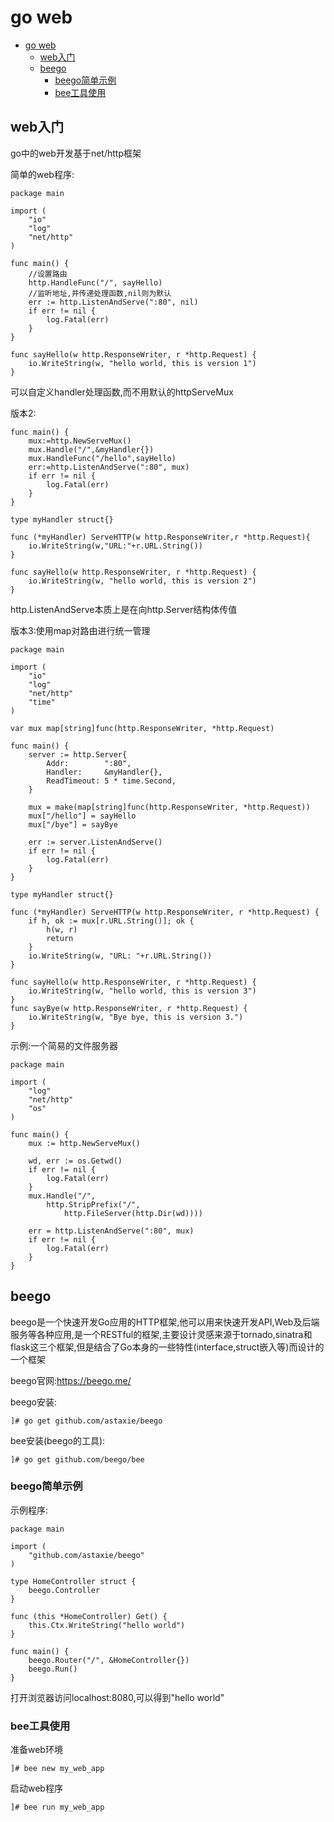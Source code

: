 # go web

<!-- TOC -->

- [go web](#go-web)
    - [web入门](#web入门)
    - [beego](#beego)
        - [beego简单示例](#beego简单示例)
        - [bee工具使用](#bee工具使用)

<!-- /TOC -->

## web入门

go中的web开发基于net/http框架

简单的web程序:

    package main

    import (
        "io"
        "log"
        "net/http"
    )

    func main() {
        //设置路由
        http.HandleFunc("/", sayHello)
        //监听地址,并传递处理函数,nil则为默认
        err := http.ListenAndServe(":80", nil)
        if err != nil {
            log.Fatal(err)
        }
    }

    func sayHello(w http.ResponseWriter, r *http.Request) {
        io.WriteString(w, "hello world, this is version 1")
    }

可以自定义handler处理函数,而不用默认的httpServeMux

版本2:

    func main() {
        mux:=http.NewServeMux()
        mux.Handle("/",&myHandler{})
        mux.HandleFunc("/hello",sayHello)
        err:=http.ListenAndServe(":80", mux)
        if err != nil {
            log.Fatal(err)
        }
    }

    type myHandler struct{}

    func (*myHandler) ServeHTTP(w http.ResponseWriter,r *http.Request){
        io.WriteString(w,"URL:"+r.URL.String())
    }

    func sayHello(w http.ResponseWriter, r *http.Request) {
        io.WriteString(w, "hello world, this is version 2")
    }

http.ListenAndServe本质上是在向http.Server结构体传值

版本3:使用map对路由进行统一管理

    package main

    import (
        "io"
        "log"
        "net/http"
        "time"
    )

    var mux map[string]func(http.ResponseWriter, *http.Request)

    func main() {
        server := http.Server{
            Addr:        ":80",
            Handler:     &myHandler{},
            ReadTimeout: 5 * time.Second,
        }

        mux = make(map[string]func(http.ResponseWriter, *http.Request))
        mux["/hello"] = sayHello
        mux["/bye"] = sayBye

        err := server.ListenAndServe()
        if err != nil {
            log.Fatal(err)
        }
    }

    type myHandler struct{}

    func (*myHandler) ServeHTTP(w http.ResponseWriter, r *http.Request) {
        if h, ok := mux[r.URL.String()]; ok {
            h(w, r)
            return
        }
        io.WriteString(w, "URL: "+r.URL.String())
    }

    func sayHello(w http.ResponseWriter, r *http.Request) {
        io.WriteString(w, "hello world, this is version 3")
    }
    func sayBye(w http.ResponseWriter, r *http.Request) {
        io.WriteString(w, "Bye bye, this is version 3.")
    }

示例:一个简易的文件服务器

    package main

    import (
        "log"
        "net/http"
        "os"
    )

    func main() {
        mux := http.NewServeMux()

        wd, err := os.Getwd()
        if err != nil {
            log.Fatal(err)
        }
        mux.Handle("/",
            http.StripPrefix("/",
                http.FileServer(http.Dir(wd))))

        err = http.ListenAndServe(":80", mux)
        if err != nil {
            log.Fatal(err)
        }
    }


## beego

beego是一个快速开发Go应用的HTTP框架,他可以用来快速开发API,Web及后端服务等各种应用,是一个RESTful的框架,主要设计灵感来源于tornado,sinatra和flask这三个框架,但是结合了Go本身的一些特性(interface,struct嵌入等)而设计的一个框架

beego官网:<https://beego.me/>

beego安装:

    ]# go get github.com/astaxie/beego

bee安装(beego的工具):

    ]# go get github.com/beego/bee

### beego简单示例

示例程序:

    package main

    import (
        "github.com/astaxie/beego"
    )

    type HomeController struct {
        beego.Controller
    }

    func (this *HomeController) Get() {
        this.Ctx.WriteString("hello world")
    }

    func main() {
        beego.Router("/", &HomeController{})
        beego.Run()
    }

打开浏览器访问localhost:8080,可以得到"hello world"

### bee工具使用

准备web环境

    ]# bee new my_web_app

启动web程序

    ]# bee run my_web_app